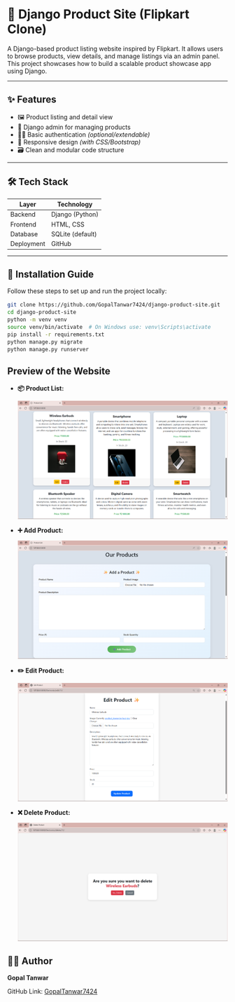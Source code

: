 # 🛒 Django Product Site (Flipkart Clone)

A Django-based product listing website inspired by Flipkart. It allows users to browse products, view details, and manage listings via an admin panel. This project showcases how to build a scalable product showcase app using Django.

---

## ✨ Features

- 🖼️ Product listing and detail view
- 🔐 Django admin for managing products
- 🧑‍💼 Basic authentication *(optional/extendable)*
- 📱 Responsive design *(with CSS/Bootstrap)*
- 🗃️ Clean and modular code structure

---

## 🛠 Tech Stack

| Layer      | Technology           |
|------------|----------------------|
| Backend    | Django (Python)      |
| Frontend   | HTML, CSS            |
| Database   | SQLite (default)     |
| Deployment | GitHub               |

---

## 🚀 Installation Guide

Follow these steps to set up and run the project locally:

```bash
git clone https://github.com/GopalTanwar7424/django-product-site.git
cd django-product-site
python -m venv venv
source venv/bin/activate  # On Windows use: venv\Scripts\activate
pip install -r requirements.txt
python manage.py migrate
python manage.py runserver

```
## Preview of the Website
- **📦 Product List:**
  
  ![Products Page](https://github.com/GopalTanwar7424/django-product-site/blob/master/media/screenshot/Products.png)

- **➕ Add Product:**
  
  ![Add Product](https://github.com/GopalTanwar7424/django-product-site/blob/master/media/screenshot/Add_Product.png)

- **✏️ Edit Product:**
  
  ![Edit Product](https://github.com/GopalTanwar7424/django-product-site/blob/master/media/screenshot/Edit_Product.png)

- **❌ Delete Product:**
  
  ![Delete Product](https://github.com/GopalTanwar7424/django-product-site/blob/master/media/screenshot/Delete_Product.png)

## 🧑‍💻 Author

**Gopal Tanwar**

GitHub Link: [GopalTanwar7424](https://github.com/GopalTanwar7424)

